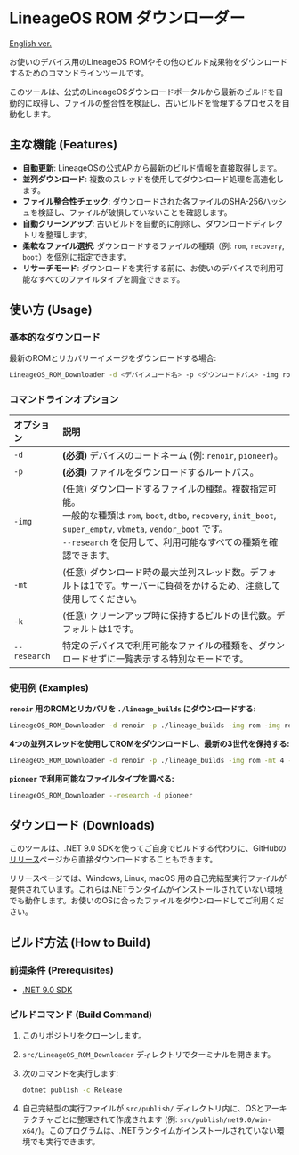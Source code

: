 # LineageOS ROM ダウンローダー

[English ver.](./README.en.md)

お使いのデバイス用のLineageOS ROMやその他のビルド成果物をダウンロードするためのコマンドラインツールです。

このツールは、公式のLineageOSダウンロードポータルから最新のビルドを自動的に取得し、ファイルの整合性を検証し、古いビルドを管理するプロセスを自動化します。

## 主な機能 (Features)

- **自動更新**: LineageOSの公式APIから最新のビルド情報を直接取得します。
- **並列ダウンロード**: 複数のスレッドを使用してダウンロード処理を高速化します。
- **ファイル整合性チェック**: ダウンロードされた各ファイルのSHA-256ハッシュを検証し、ファイルが破損していないことを確認します。
- **自動クリーンアップ**: 古いビルドを自動的に削除し、ダウンロードディレクトリを整理します。
- **柔軟なファイル選択**: ダウンロードするファイルの種類（例: `rom`, `recovery`, `boot`）を個別に指定できます。
- **リサーチモード**: ダウンロードを実行する前に、お使いのデバイスで利用可能なすべてのファイルタイプを調査できます。

## 使い方 (Usage)

### 基本的なダウンロード

最新のROMとリカバリーイメージをダウンロードする場合:

```bash
LineageOS_ROM_Downloader -d <デバイスコード名> -p <ダウンロードパス> -img rom -img recovery
```

### コマンドラインオプション

| オプション   | 説明                                                                                                                                                                                                                                         |
| :----------- | :------------------------------------------------------------------------------------------------------------------------------------------------------------------------------------------------------------------------------------------- |
| `-d`         | **(必須)** デバイスのコードネーム (例: `renoir`, `pioneer`)。                                                                                                                                                                                |
| `-p`         | **(必須)** ファイルをダウンロードするルートパス。                                                                                                                                                                                            |
| `-img`       | (任意) ダウンロードするファイルの種類。複数指定可能。<br />一般的な種類は `rom`, `boot`, `dtbo`, `recovery`, `init_boot`, `super_empty`, `vbmeta`, `vendor_boot` です。<br />`--research` を使用して、利用可能なすべての種類を確認できます。 |
| `-mt`        | (任意) ダウンロード時の最大並列スレッド数。デフォルトは1です。サーバーに負荷をかけるため、注意して使用してください。                                                                                                                         |
| `-k`         | (任意) クリーンアップ時に保持するビルドの世代数。デフォルトは1です。                                                                                                                                                                         |
| `--research` | 特定のデバイスで利用可能なファイルの種類を、ダウンロードせずに一覧表示する特別なモードです。                                                                                                                                                 |

### 使用例 (Examples)

**`renoir` 用のROMとリカバリを `./lineage_builds` にダウンロードする:**
```bash
LineageOS_ROM_Downloader -d renoir -p ./lineage_builds -img rom -img recovery
```

**4つの並列スレッドを使用してROMをダウンロードし、最新の3世代を保持する:**
```bash
LineageOS_ROM_Downloader -d renoir -p ./lineage_builds -img rom -mt 4 -k 3
```

**`pioneer` で利用可能なファイルタイプを調べる:**
```bash
LineageOS_ROM_Downloader --research -d pioneer
```

## ダウンロード (Downloads)

このツールは、.NET 9.0 SDKを使ってご自身でビルドする代わりに、GitHubの[リリース](https://github.com/86chan/LineageOS_ROM_Downloader/releases)ページから直接ダウンロードすることもできます。

リリースページでは、Windows, Linux, macOS 用の自己完結型実行ファイルが提供されています。これらは.NETランタイムがインストールされていない環境でも動作します。お使いのOSに合ったファイルをダウンロードしてご利用ください。

## ビルド方法 (How to Build)

### 前提条件 (Prerequisites)

- [.NET 9.0 SDK](https://dotnet.microsoft.com/download/dotnet/9.0)

### ビルドコマンド (Build Command)

1.  このリポジトリをクローンします。
2.  `src/LineageOS_ROM_Downloader` ディレクトリでターミナルを開きます。
3.  次のコマンドを実行します:

    ```bash
    dotnet publish -c Release
    ```

4.  自己完結型の実行ファイルが `src/publish/` ディレクトリ内に、OSとアーキテクチャごとに整理されて作成されます (例: `src/publish/net9.0/win-x64/`)。このプログラムは、.NETランタイムがインストールされていない環境でも実行できます。
